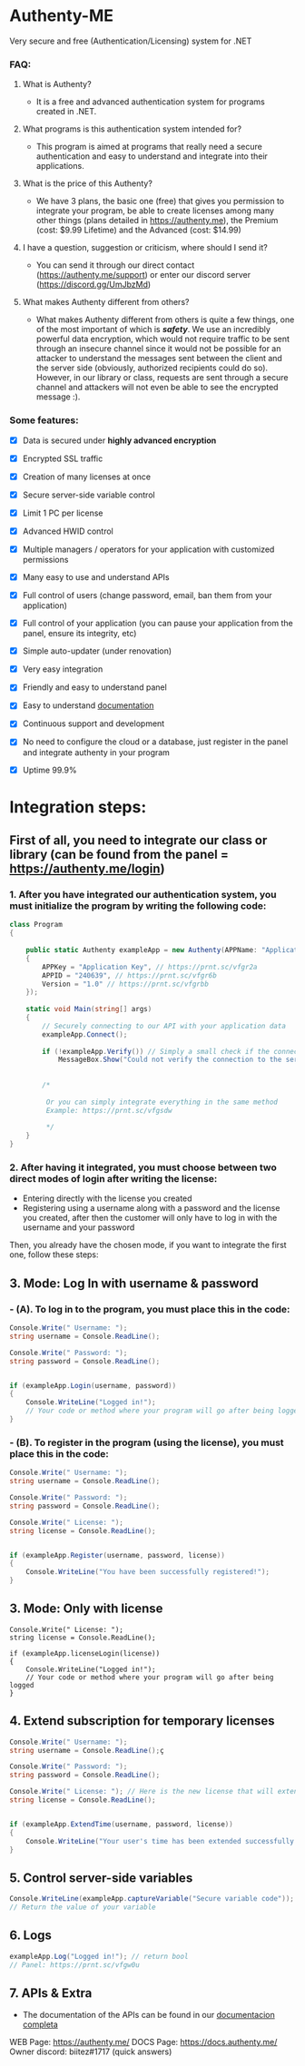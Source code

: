 # Authenty-ME
Very secure and free (Authentication/Licensing) system for .NET

### FAQ:
1. What is Authenty?
   - It is a free and advanced authentication system for programs created in .NET.

2. What programs is this authentication system intended for?
   - This program is aimed at programs that really need a secure authentication and easy to understand and integrate into their applications.
   
3. What is the price of this Authenty?
   - We have 3 plans, the basic one (free) that gives you permission to integrate your program, be able to create licenses among many other things (plans detailed in https://authenty.me), the Premium (cost: $9.99 Lifetime) and the Advanced (cost: $14.99)
   
4. I have a question, suggestion or criticism, where should I send it?
   - You can send it through our direct contact (https://authenty.me/support) or enter our discord server (https://discord.gg/UmJbzMd)

5. What makes Authenty different from others?
   - What makes Authenty different from others is quite a few things, one of the most important of which is ***safety***. We use an incredibly powerful data encryption, which    would not require traffic to be sent through an insecure channel since it would not be possible for an attacker to understand the messages sent between the client and the server side (obviously, authorized recipients could do so). However, in our library or class, requests are sent through a secure channel and attackers will not even be able to see the encrypted message :).
   
### Some features:
- [x] Data is secured under **highly advanced encryption**
- [x] Encrypted SSL traffic
- [x] Creation of many licenses at once
- [x] Secure server-side variable control
- [x] Limit 1 PC per license
- [x] Advanced HWID control
- [x] Multiple managers / operators for your application with customized permissions
- [x] Many easy to use and understand APIs
- [x] Full control of users (change password, email, ban them from your application)
- [x] Full control of your application (you can pause your application from the panel, ensure its integrity, etc)
- [x] Simple auto-updater (under renovation)
- [x] Very easy integration
- [x] Friendly and easy to understand panel
- [x] Easy to understand [documentation](https://docs.authenty.me)
- [x] Continuous support and development
- [x] No need to configure the cloud or a database, just register in the panel and integrate authenty in your program
- [x] Uptime 99.9%


# Integration steps:
## First of all, you need to integrate our class or library (can be found from the panel = https://authenty.me/login) 

### 1. After you have integrated our authentication system, you must initialize the program by writing the following code:

```csharp
class Program
{
    
    public static Authenty exampleApp = new Authenty(APPName: "Application name", new Settings()
    {
        APPKey = "Application Key", // https://prnt.sc/vfgr2a
        APPID = "240639", // https://prnt.sc/vfgr6b
        Version = "1.0" // https://prnt.sc/vfgrbb
    });
                
    static void Main(string[] args)
    {
        // Securely connecting to our API with your application data
        exampleApp.Connect();                        
            
        if (!exampleApp.Verify()) // Simply a small check if the connection to the server was successful and is fully encrypted
            MessageBox.Show("Could not verify the connection to the server!", exampleApp.APPName(), MessageBoxButtons.OK, MessageBoxIcon.Error);
             
                   
        /*
             
         Or you can simply integrate everything in the same method
         Example: https://prnt.sc/vfgsdw
             
         */
    }
}
```

### 2. After having it integrated, you must choose between two direct modes of login after writing the license:
   - Entering directly with the license you created
   - Registering using a username along with a password and the license you created, after then the customer will only have to log in with the username and your password

Then, you already have the chosen mode, if you want to integrate the first one, follow these steps:
## 3. Mode: Log In with username & password
###    - (A). To log in to the program, you must place this in the code:
```csharp
Console.Write(" Username: ");
string username = Console.ReadLine();

Console.Write(" Password: ");
string password = Console.ReadLine();


if (exampleApp.Login(username, password))
{
    Console.WriteLine("Logged in!");
    // Your code or method where your program will go after being logged
}
```

###    - (B). To register in the program (using the license), you must place this in the code:
```csharp
Console.Write(" Username: ");
string username = Console.ReadLine();

Console.Write(" Password: ");
string password = Console.ReadLine();

Console.Write(" License: ");
string license = Console.ReadLine();


if (exampleApp.Register(username, password, license))
{
    Console.WriteLine("You have been successfully registered!");
}
```

## 3. Mode: Only with license
```charp
Console.Write(" License: ");
string license = Console.ReadLine();

if (exampleApp.licenseLogin(license))
{
    Console.WriteLine("Logged in!");
    // Your code or method where your program will go after being logged    
}
```

## 4. Extend subscription for temporary licenses
```csharp
Console.Write(" Username: ");
string username = Console.ReadLine();ç

Console.Write(" Password: ");
string password = Console.ReadLine();

Console.Write(" License: "); // Here is the new license that will extend the user's time
string license = Console.ReadLine();


if (exampleApp.ExtendTime(username, password, license))
{
    Console.WriteLine("Your user's time has been extended successfully!");
}
```

## 5. Control server-side variables
```csharp
Console.WriteLine(exampleApp.captureVariable("Secure variable code")); https://prnt.sc/uyxpkd
// Return the value of your variable
```

## 6. Logs
```csharp
exampleApp.Log("Logged in!"); // return bool
// Panel: https://prnt.sc/vfgw0u
```

## 7. APIs & Extra
- The documentation of the APIs can be found in our [documentacion completa](https://docs.authenty.me) 


WEB Page: https://authenty.me/
DOCS Page: https://docs.authenty.me/
Owner discord: biitez#1717 (quick answers)

